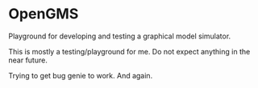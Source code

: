 OpenGMS
=======

Playground for developing and testing a graphical model simulator.

This is mostly a testing/playground for me. Do not expect anything in the near future.

Trying to get bug genie to work. And again.